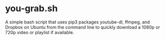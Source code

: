 # you-grab.sh
A simple bash script that uses pip3 packages youtube-dl, ffmpeg, and Dropbox on Ubuntu from the command line to quickly download a 1080p or 720p video or playlist if available.
